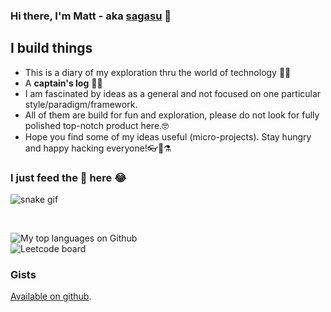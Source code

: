 ### Hi there, I'm Matt - aka [sagasu][website] 👋
  
## I build things 
- This is a diary of my exploration thru the world of technology 🚶🗻
- A **captain's log** 🚀📖
- I am fascinated by ideas as a general and not focused on one particular style/paradigm/framework.
- All of them are build for fun and exploration, please do not look for fully polished top-notch product here.🤓
- Hope you find some of my ideas useful (micro-projects). Stay hungry and happy hacking everyone!👓🧠⚗️  

### I just feed the 🐍 here 😂  

![snake gif](https://github.com/sagasu/sagasu/blob/output/github-contribution-grid-snake.gif)


<br>

<!-- ![My top languages on Github](https://github-readme-stats.vercel.app/api/top-langs/?username=sagasu&hide=xml,css,html,asp) -->
![My top languages on Github](https://github-readme-stats.vercel.app/api/top-langs/?username=sagasu&theme=dark&hide=xml,css,html,asp&layout=compact&langs_count=5&bg_color=101010&hide_title=true)  
![Leetcode board](https://leetcode.card.workers.dev/shiraberu?theme=dark&font=baloo&extension=null&border=2&border_radius=8)  

### Gists
[Available on github](https://gist.github.com/sagasu).


<!-- [![Analytics](https://ga-beacon.appspot.com/UA-174682064-1/welcome-page)] -->
<!-- <br><br>
<img align="left" alt="sagasu's Github Stats" src="https://github-readme-stats.vercel.app/api?username=sagasu&show_icons=true&hide_border=true" /> -->


[website]: http://kuebiko.blogspot.com/
[twitter]: https://twitter.com/kopijmateusz
[linkedin]: https://linkedin.com/in/mateusz-kopij-b579981